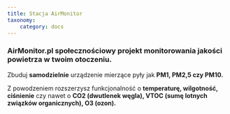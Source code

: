 ```yaml
---
title: Stacja AirMonitor
taxonomy:
    category: docs
---
```


### AirMonitor.pl społecznościowy projekt monitorowania jakości powietrza w twoim otoczeniu.

Zbuduj **samodzielnie** urządzenie mierzące pyły jak **PM1, PM2,5 czy PM10.** 

Z powodzeniem rozszerzysz funkcjonalność o **temperaturę, wilgotność, ciśnienie** czy nawet o **CO2 (dwutlenek węgla), VTOC (sumę lotnych związków organicznych), O3 (ozon).**

